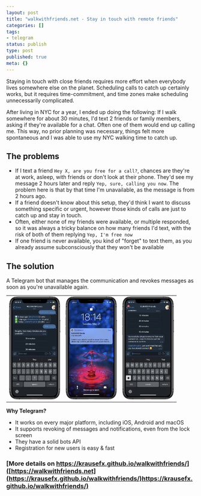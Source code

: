 ```yaml
---
layout: post
title: "walkwithfriends.net - Stay in touch with remote friends"
categories: []
tags:
- telegram
status: publish
type: post
published: true
meta: {}
---
```


Staying in touch with close friends requires more effort when everybody lives somewhere else on the planet. Scheduling calls to catch up certainly works, but it requires time-commitment, and time zones make scheduling unnecessarily complicated.

After living in NYC for a year, I ended up doing the following: If I walk somewhere for about 30 minutes, I'd text 2 friends or family members, asking if they're available for a chat. Often one of them would end up calling me. This way, no prior planning was necessary, things felt more spontaneous and I was able to use my NYC walking time to catch up.

## The problems

- If I text a friend `Hey X, are you free for a call?`, chances are they're at work, asleep, with friends or don't look at their phone. They'd see my message 2 hours later and reply `Yep, sure, calling you now`. The problem here is that by that time I'm unavailable, as the message is from 2 hours ago. 
- If a friend doesn't know about this setup, they'd think I want to discuss something specific or urgent, however those kinds of calls are just to catch up and stay in touch.
- Often, either none of my friends were available, or multiple responded, so it was always a tricky balance on how many friends I'd text, with the risk of both of them replying `Yep, I'm free now`
- If one friend is never available, you kind of "forget" to text them, as you already assume subconsciously that they won't be available

## The solution

A Telegram bot that manages the communication and revokes messages as soon as you're unavailable again. 

<table style="width: 90%">
  <tr>
    <td>
      <img src="/assets/posts/walkwithfriends/screenshot1_framed.jpg">
    </td>
    <td>
      <img src="/assets/posts/walkwithfriends//screenshot2_framed.jpg">
    </td>
    <td>
      <img src="/assets/posts/walkwithfriends//screenshot3_framed.jpg">
    </td>
  </tr>
</table>

**Why Telegram?**

- It works on every major platform, including iOS, Android and macOS
- It supports revoking of messages and notifications, even from the lock screen
- They have a solid bots API
- Registration for new users is easy & fast

### [More details on https://krausefx.github.io/walkwithfriends/]([https://walkwithfriends.net](https://krausefx.github.io/walkwithfriends/)https://krausefx.github.io/walkwithfriends/)

